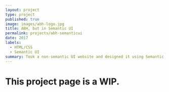 ```yaml
---
layout: project
type: project
published: true
image: images/abh-logo.jpg
title: ABH, but in Semantic UI
permalink: projects/abh-semanticui
date: 2017
labels:
  - HTML/CSS
  - Semantic UI
summary: Took a non-semantic UI website and designed it using Semantic UI elements
---
```


<h1>This project page is a WIP. </h1>